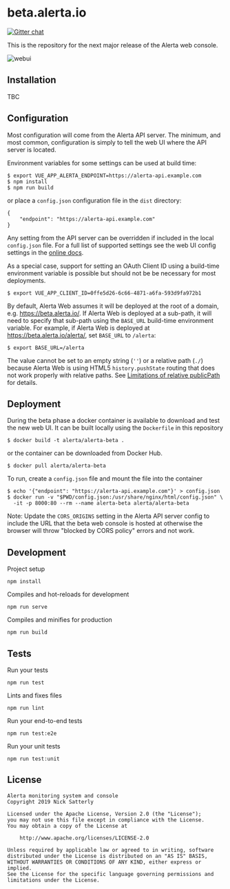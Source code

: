 beta.alerta.io
==============

[![Gitter chat](https://badges.gitter.im/alerta/chat.png)](https://gitter.im/alerta/chat)

This is the repository for the next major release of the Alerta web console.

![webui](/docs/images/alerta-webui-v7-beta1.png?raw=true&v=1)

Installation
-------------

TBC 

Configuration
-------------

Most configuration will come from the Alerta API server. The minimum,
and most common, configuration is simply to tell the web UI where the
API server is located.

Environment variables for some settings can be used at build time:

    $ export VUE_APP_ALERTA_ENDPOINT=https://alerta-api.example.com
    $ npm install
    $ npm run build

or place a `config.json` configuration file in the `dist` directory:

    {
        "endpoint": "https://alerta-api.example.com"
    }

Any setting from the API server can be overridden if included in
the local `config.json` file. For a full list of supported settings
see the web UI config settings in the [online docs][1].

[1]: https://docs.alerta.io/en/latest/webui.html#configuration-from-api-server

As a special case, support for setting an OAuth Client ID using a
build-time environment variable is possible but should not be be
necessary for most deployments.

    $ export VUE_APP_CLIENT_ID=0ffe5d26-6c66-4871-a6fa-593d9fa972b1

By default, Alerta Web assumes it will be deployed at the root of a
domain, e.g. https://beta.alerta.io/. If Alerta Web is deployed at a
sub-path, it will need to specify that sub-path using the `BASE_URL`
build-time environment variable. For example, if Alerta Web is deployed
at https://beta.alerta.io/alerta/, set `BASE_URL` to `/alerta`:

    $ export BASE_URL=/alerta

The value cannot be set to an empty string (`''`) or a relative path (`./`)
because Alerta Web is using HTML5 `history.pushState` routing that does not
work properly with relative paths. See
[Limitations of relative publicPath](https://cli.vuejs.org/config/#publicpath)
for details.

Deployment
----------

During the beta phase a docker container is available to download and
test the new web UI. It can be built locally using the `Dockerfile` in
this repository 

    $ docker build -t alerta/alerta-beta .

or the container can be downloaded from Docker Hub.

    $ docker pull alerta/alerta-beta

To run, create a `config.json` file and mount the file into the container

    $ echo '{"endpoint": "https://alerta-api.example.com"}' > config.json
    $ docker run -v "$PWD/config.json:/usr/share/nginx/html/config.json" \
      -it -p 8000:80 --rm --name alerta-beta alerta/alerta-beta

Note: Update the `CORS_ORIGINS` setting in the Alerta API server config
to include the URL that the beta web console is hosted at otherwise
the browser will throw "blocked by CORS policy" errors and not work.

Development
-----------

Project setup
```
npm install
```

Compiles and hot-reloads for development
```
npm run serve
```

Compiles and minifies for production
```
npm run build
```

Tests
-----

Run your tests
```
npm run test
```

Lints and fixes files
```
npm run lint
```

Run your end-to-end tests
```
npm run test:e2e
```

Run your unit tests
```
npm run test:unit
```

License
-------

    Alerta monitoring system and console
    Copyright 2019 Nick Satterly

    Licensed under the Apache License, Version 2.0 (the "License");
    you may not use this file except in compliance with the License.
    You may obtain a copy of the License at

        http://www.apache.org/licenses/LICENSE-2.0

    Unless required by applicable law or agreed to in writing, software
    distributed under the License is distributed on an "AS IS" BASIS,
    WITHOUT WARRANTIES OR CONDITIONS OF ANY KIND, either express or implied.
    See the License for the specific language governing permissions and
    limitations under the License.
